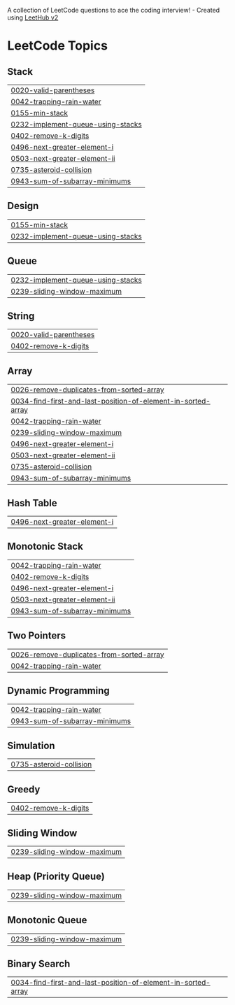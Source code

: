 A collection of LeetCode questions to ace the coding interview! - Created using [LeetHub v2](https://github.com/arunbhardwaj/LeetHub-2.0)
<!---LeetCode Topics Start-->
# LeetCode Topics
## Stack
|  |
| ------- |
| [0020-valid-parentheses](https://github.com/Shashank0701-byte/Leetcode-problems/tree/master/0020-valid-parentheses) |
| [0042-trapping-rain-water](https://github.com/Shashank0701-byte/Leetcode-problems/tree/master/0042-trapping-rain-water) |
| [0155-min-stack](https://github.com/Shashank0701-byte/Leetcode-problems/tree/master/0155-min-stack) |
| [0232-implement-queue-using-stacks](https://github.com/Shashank0701-byte/Leetcode-problems/tree/master/0232-implement-queue-using-stacks) |
| [0402-remove-k-digits](https://github.com/Shashank0701-byte/Leetcode-problems/tree/master/0402-remove-k-digits) |
| [0496-next-greater-element-i](https://github.com/Shashank0701-byte/Leetcode-problems/tree/master/0496-next-greater-element-i) |
| [0503-next-greater-element-ii](https://github.com/Shashank0701-byte/Leetcode-problems/tree/master/0503-next-greater-element-ii) |
| [0735-asteroid-collision](https://github.com/Shashank0701-byte/Leetcode-problems/tree/master/0735-asteroid-collision) |
| [0943-sum-of-subarray-minimums](https://github.com/Shashank0701-byte/Leetcode-problems/tree/master/0943-sum-of-subarray-minimums) |
## Design
|  |
| ------- |
| [0155-min-stack](https://github.com/Shashank0701-byte/Leetcode-problems/tree/master/0155-min-stack) |
| [0232-implement-queue-using-stacks](https://github.com/Shashank0701-byte/Leetcode-problems/tree/master/0232-implement-queue-using-stacks) |
## Queue
|  |
| ------- |
| [0232-implement-queue-using-stacks](https://github.com/Shashank0701-byte/Leetcode-problems/tree/master/0232-implement-queue-using-stacks) |
| [0239-sliding-window-maximum](https://github.com/Shashank0701-byte/Leetcode-problems/tree/master/0239-sliding-window-maximum) |
## String
|  |
| ------- |
| [0020-valid-parentheses](https://github.com/Shashank0701-byte/Leetcode-problems/tree/master/0020-valid-parentheses) |
| [0402-remove-k-digits](https://github.com/Shashank0701-byte/Leetcode-problems/tree/master/0402-remove-k-digits) |
## Array
|  |
| ------- |
| [0026-remove-duplicates-from-sorted-array](https://github.com/Shashank0701-byte/Leetcode-problems/tree/master/0026-remove-duplicates-from-sorted-array) |
| [0034-find-first-and-last-position-of-element-in-sorted-array](https://github.com/Shashank0701-byte/Leetcode-problems/tree/master/0034-find-first-and-last-position-of-element-in-sorted-array) |
| [0042-trapping-rain-water](https://github.com/Shashank0701-byte/Leetcode-problems/tree/master/0042-trapping-rain-water) |
| [0239-sliding-window-maximum](https://github.com/Shashank0701-byte/Leetcode-problems/tree/master/0239-sliding-window-maximum) |
| [0496-next-greater-element-i](https://github.com/Shashank0701-byte/Leetcode-problems/tree/master/0496-next-greater-element-i) |
| [0503-next-greater-element-ii](https://github.com/Shashank0701-byte/Leetcode-problems/tree/master/0503-next-greater-element-ii) |
| [0735-asteroid-collision](https://github.com/Shashank0701-byte/Leetcode-problems/tree/master/0735-asteroid-collision) |
| [0943-sum-of-subarray-minimums](https://github.com/Shashank0701-byte/Leetcode-problems/tree/master/0943-sum-of-subarray-minimums) |
## Hash Table
|  |
| ------- |
| [0496-next-greater-element-i](https://github.com/Shashank0701-byte/Leetcode-problems/tree/master/0496-next-greater-element-i) |
## Monotonic Stack
|  |
| ------- |
| [0042-trapping-rain-water](https://github.com/Shashank0701-byte/Leetcode-problems/tree/master/0042-trapping-rain-water) |
| [0402-remove-k-digits](https://github.com/Shashank0701-byte/Leetcode-problems/tree/master/0402-remove-k-digits) |
| [0496-next-greater-element-i](https://github.com/Shashank0701-byte/Leetcode-problems/tree/master/0496-next-greater-element-i) |
| [0503-next-greater-element-ii](https://github.com/Shashank0701-byte/Leetcode-problems/tree/master/0503-next-greater-element-ii) |
| [0943-sum-of-subarray-minimums](https://github.com/Shashank0701-byte/Leetcode-problems/tree/master/0943-sum-of-subarray-minimums) |
## Two Pointers
|  |
| ------- |
| [0026-remove-duplicates-from-sorted-array](https://github.com/Shashank0701-byte/Leetcode-problems/tree/master/0026-remove-duplicates-from-sorted-array) |
| [0042-trapping-rain-water](https://github.com/Shashank0701-byte/Leetcode-problems/tree/master/0042-trapping-rain-water) |
## Dynamic Programming
|  |
| ------- |
| [0042-trapping-rain-water](https://github.com/Shashank0701-byte/Leetcode-problems/tree/master/0042-trapping-rain-water) |
| [0943-sum-of-subarray-minimums](https://github.com/Shashank0701-byte/Leetcode-problems/tree/master/0943-sum-of-subarray-minimums) |
## Simulation
|  |
| ------- |
| [0735-asteroid-collision](https://github.com/Shashank0701-byte/Leetcode-problems/tree/master/0735-asteroid-collision) |
## Greedy
|  |
| ------- |
| [0402-remove-k-digits](https://github.com/Shashank0701-byte/Leetcode-problems/tree/master/0402-remove-k-digits) |
## Sliding Window
|  |
| ------- |
| [0239-sliding-window-maximum](https://github.com/Shashank0701-byte/Leetcode-problems/tree/master/0239-sliding-window-maximum) |
## Heap (Priority Queue)
|  |
| ------- |
| [0239-sliding-window-maximum](https://github.com/Shashank0701-byte/Leetcode-problems/tree/master/0239-sliding-window-maximum) |
## Monotonic Queue
|  |
| ------- |
| [0239-sliding-window-maximum](https://github.com/Shashank0701-byte/Leetcode-problems/tree/master/0239-sliding-window-maximum) |
## Binary Search
|  |
| ------- |
| [0034-find-first-and-last-position-of-element-in-sorted-array](https://github.com/Shashank0701-byte/Leetcode-problems/tree/master/0034-find-first-and-last-position-of-element-in-sorted-array) |
<!---LeetCode Topics End-->
